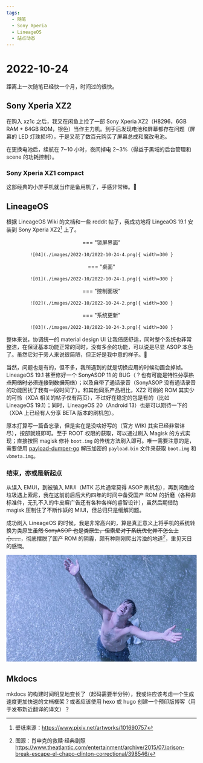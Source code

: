 ```yaml
---
tags:
  - 随笔
  - Sony Xperia
  - LineageOS
  - 站点动态
---
```


# 2022-10-24

距离上一次随笔已经快一个月，时间过的很快。

## Sony Xperia XZ2

在购入 xz1c 之后，我又在闲鱼上捡了一部 Sony Xperia XZ2（H8296，6GB RAM + 64GB ROM，银色）当作主力机。到手后发现电池和屏幕都存在问题（屏幕的 LED 灯珠损坏），于是又花了数百元购买了屏幕总成和魔改电池。

在更换电池后，续航在 7~10 小时，夜间掉电 2~3%（得益于黑域的后台管理和 scene 的功耗控制）。

### Sony Xperia XZ1 compact

这部经典的小屏手机就当作是备用机了，手感非常棒。🥰

## LineageOS

根据 LineageOS Wiki 的文档和一些 reddit 帖子，我成功地将 LingeaOS 19.1 安装到 Sony Xperia XZ2[^1] 上了。

<center>

=== "锁屏界面"

    ![04](./images/2022-10/2022-10-24-4.png){ width=300 }

=== "桌面"

    ![01](./images/2022-10/2022-10-24-1.png){ width=300 }

=== "控制面板"

    ![02](./images/2022-10/2022-10-24-2.png){ width=300 }

=== "系统更新"

    ![03](./images/2022-10/2022-10-24-3.png){ width=300 }

</center>

整体来说，协调统一的 material design UI 让我倍感舒适，同时整个系统也非常整洁，在保证基本功能正常的同时，没有多余的功能，可以说是尽显 ASOP 本色了。虽然它对于旁人来说很简陋，但正好是我中意的样子。🥰

当然，问题也是有的，但不多，我所遇到的就是切换应用的时候动画会掉帧。LineageOS 19.1 甚至修好一个 SonyASOP 11 的 BUG（？也有可能是特性<del>分享热点网络时必须连接到数据网络</del>）；以及自带了通话录音（SonyASOP 没有通话录音的功能困扰了我有一段时间了）。和其他同系产品相比，XZ2 可刷的 ROM 其实少的可怜（XDA 相关的帖子仅有两页），不过好在稳定的包是有的（比如 LineageOS 19.1）；同时，LineageOS 20（Android 13）也是可以期待一下的（XDA 上已经有人分享 BETA 版本的刷机包）。

原本打算写一篇备忘录，但是实在是没啥好写的（官方 WIKI 其实已经非常详尽），按部就班即可。至于 ROOT 权限的获取，可以通过刷入 Magisk 的方式实现；直接按照 magisk 修补 `boot.img` 的传统方法刷入即可。唯一需要注意的是，需要使用 [payload-dumper-go](https://github.com/ssut/payload-dumper-go) 解压加密的 `payload.bin` 文件来获取 `boot.img` 和 `vbmeta.img`。

### 结束，亦或是新起点

从误入 EMUI，到被骗入 MIUI（MTK 芯片通常莫得 ASOP 刷机包），再到闲鱼捡垃圾遇上索尼，我在这前前后后大约四年的时间中备受国产 ROM 的折磨（各种非标准件，无孔不入的牛皮癣广告还有各种各样的睿智设计），虽然后期借助 magisk 压制住了不断作妖的 MIUI，但总归只是缓解问题。

成功刷入 LineageOS 的时候，我是非常高兴的，算是真正意义上将手机的系统转换为类原生<del>虽然 SonyASOP 也是类原生，但索尼对于系统优化并不怎么上心……</del>，彻底摆脱了国产 ROM 的阴霾，颇有种刚刚爬出污浊的地道[^2]，重见天日的感慨。

![recue](./images/2022-10/rescue.png)

## Mkdocs

mkdocs 的构建时间明显地变长了（起码需要半分钟），我或许应该考虑一个生成速度更加快速的文档框架？或者应该使用 hexo 或 hugo 创建一个预印版博客（用于发布新近翻译的译文）？

[^1]: 壁纸来源：https://www.pixiv.net/artworks/101690757  
[^2]: 图源：肖申克的救赎·经典剧照</br >https://www.theatlantic.com/entertainment/archive/2015/07/prison-break-escape-el-chapo-clinton-correctional/398546/